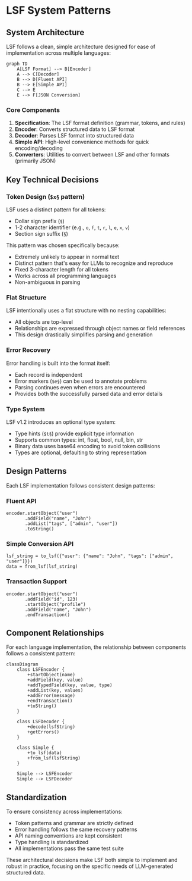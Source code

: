 # LSF System Patterns

## System Architecture

LSF follows a clean, simple architecture designed for ease of implementation across multiple languages:

```mermaid
graph TD
    A[LSF Format] --> B[Encoder]
    A --> C[Decoder]
    B --> D[Fluent API]
    B --> E[Simple API]
    C --> E
    E --> F[JSON Conversion]
```

### Core Components

1. **Specification**: The LSF format definition (grammar, tokens, and rules)
2. **Encoder**: Converts structured data to LSF format
3. **Decoder**: Parses LSF format into structured data
4. **Simple API**: High-level convenience methods for quick encoding/decoding
5. **Converters**: Utilities to convert between LSF and other formats (primarily JSON)

## Key Technical Decisions

### Token Design (`$x§` pattern)

LSF uses a distinct pattern for all tokens:
- Dollar sign prefix (`$`)
- 1-2 character identifier (e.g., `o`, `f`, `t`, `r`, `l`, `e`, `x`, `v`)
- Section sign suffix (`§`)

This pattern was chosen specifically because:
- Extremely unlikely to appear in normal text
- Distinct pattern that's easy for LLMs to recognize and reproduce
- Fixed 3-character length for all tokens
- Works across all programming languages
- Non-ambiguous in parsing

### Flat Structure

LSF intentionally uses a flat structure with no nesting capabilities:
- All objects are top-level
- Relationships are expressed through object names or field references
- This design drastically simplifies parsing and generation

### Error Recovery

Error handling is built into the format itself:
- Each record is independent
- Error markers (`$e§`) can be used to annotate problems
- Parsing continues even when errors are encountered
- Provides both the successfully parsed data and error details

### Type System

LSF v1.2 introduces an optional type system:
- Type hints (`$t§`) provide explicit type information
- Supports common types: int, float, bool, null, bin, str
- Binary data uses base64 encoding to avoid token collisions
- Types are optional, defaulting to string representation

## Design Patterns

Each LSF implementation follows consistent design patterns:

### Fluent API

```
encoder.startObject("user")
       .addField("name", "John")
       .addList("tags", ["admin", "user"])
       .toString()
```

### Simple Conversion API

```
lsf_string = to_lsf({"user": {"name": "John", "tags": ["admin", "user"]}})
data = from_lsf(lsf_string)
```

### Transaction Support

```
encoder.startObject("user")
       .addField("id", 123)
       .startObject("profile")
       .addField("name", "John")
       .endTransaction()
```

## Component Relationships

For each language implementation, the relationship between components follows a consistent pattern:

```mermaid
classDiagram
    class LSFEncoder {
        +startObject(name)
        +addField(key, value)
        +addTypedField(key, value, type)
        +addList(key, values)
        +addError(message)
        +endTransaction()
        +toString()
    }
    
    class LSFDecoder {
        +decode(lsfString)
        +getErrors()
    }
    
    class Simple {
        +to_lsf(data)
        +from_lsf(lsfString)
    }
    
    Simple --> LSFEncoder
    Simple --> LSFDecoder
```

## Standardization

To ensure consistency across implementations:
- Token patterns and grammar are strictly defined
- Error handling follows the same recovery patterns
- API naming conventions are kept consistent
- Type handling is standardized
- All implementations pass the same test suite

These architectural decisions make LSF both simple to implement and robust in practice, focusing on the specific needs of LLM-generated structured data. 